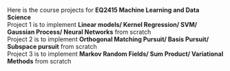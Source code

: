 Here is the course projects for **EQ2415 Machine Learning and Data Science** <br />
Project 1 is to implement **Linear models/ Kernel Regression/ SVM/ Gaussian Process/ Neural Networks** from scratch <br />
Project 2 is to implement **Orthogonal Matching Pursuit/ Basis Pursuit/ Subspace pursuit** from scratch<br />
Project 3 is to implement **Markov Random Fields/ Sum Product/ Variational Methods** from scratch<br />
